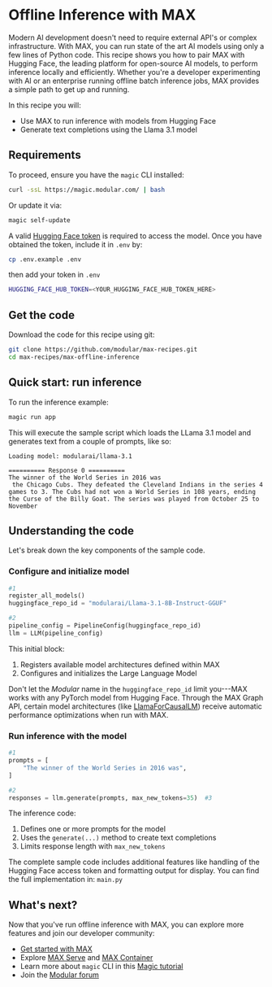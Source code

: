 # Offline Inference with MAX

Modern AI development doesn't need to require external API's or complex infrastructure. With MAX, you can run state of the art AI models using only a few lines of Python code. This recipe shows you how to pair MAX with Hugging Face, the leading platform for open-source AI models, to perform inference locally and efficiently. Whether you're a developer experimenting with AI or an enterprise running offline batch inference jobs, MAX provides a simple path to get up and running.

In this recipe you will:

- Use MAX to run inference with models from Hugging Face
- Generate text completions using the Llama 3.1 model

## Requirements

To proceed, ensure you have the `magic` CLI installed:

```bash
curl -ssL https://magic.modular.com/ | bash
```

Or update it via:

```bash
magic self-update
```

A valid [Hugging Face token](https://huggingface.co/settings/tokens) is required to access the model.
Once you have obtained the token, include it in `.env` by:

```bash
cp .env.example .env
```

then add your token in `.env`

```bash
HUGGING_FACE_HUB_TOKEN=<YOUR_HUGGING_FACE_HUB_TOKEN_HERE>
```

## Get the code

Download the code for this recipe using git:

```bash
git clone https://github.com/modular/max-recipes.git
cd max-recipes/max-offline-inference
```

## Quick start: run inference

To run the inference example:

```bash
magic run app
```

This will execute the sample script which loads the LLama 3.1 model and generates text from a couple of prompts, like so:

```plaintext
Loading model: modularai/llama-3.1

========== Response 0 ==========
The winner of the World Series in 2016 was
 the Chicago Cubs. They defeated the Cleveland Indians in the series 4 games to 3. The Cubs had not won a World Series in 108 years, ending the Curse of the Billy Goat. The series was played from October 25 to November
```

## Understanding the code

Let's break down the key components of the sample code.

### Configure and initialize model

```python
#1
register_all_models()
huggingface_repo_id = "modularai/Llama-3.1-8B-Instruct-GGUF"

#2
pipeline_config = PipelineConfig(huggingface_repo_id)
llm = LLM(pipeline_config)
```

This initial block:

1. Registers available model architectures defined within MAX
2. Configures and initializes the Large Language Model

Don't let the *Modular* name in the `huggingface_repo_id` limit you---MAX works with any PyTorch model from Hugging Face. Through the MAX Graph API, certain model architectures (like [LlamaForCausalLM](https://huggingface.co/docs/transformers/v4.48.0/en/model_doc/llama#transformers.LlamaForCausalLM)) receive automatic performance optimizations when run with MAX.

### Run inference with the model

```python
#1
prompts = [
    "The winner of the World Series in 2016 was",
]

#2
responses = llm.generate(prompts, max_new_tokens=35)  #3
```

The inference code:

1. Defines one or more prompts for the model
2. Uses the `generate(...)` method to create text completions
3. Limits response length with `max_new_tokens`

The complete sample code includes additional features like handling of the Hugging Face access token and formatting output for display. You can find the full implementation in: `main.py`

## What's next?

Now that you've run offline inference with MAX, you can explore more features and join our developer community:

- [Get started with MAX](https://docs.modular.com/max/get-started)
- Explore [MAX Serve](https://docs.modular.com/max/serve) and [MAX Container](https://docs.modular.com/max/container/)
- Learn more about `magic` CLI in this [Magic tutorial](https://docs.modular.com/max/tutorials/magic)
- Join the [Modular forum](https://forum.modular.com/)
